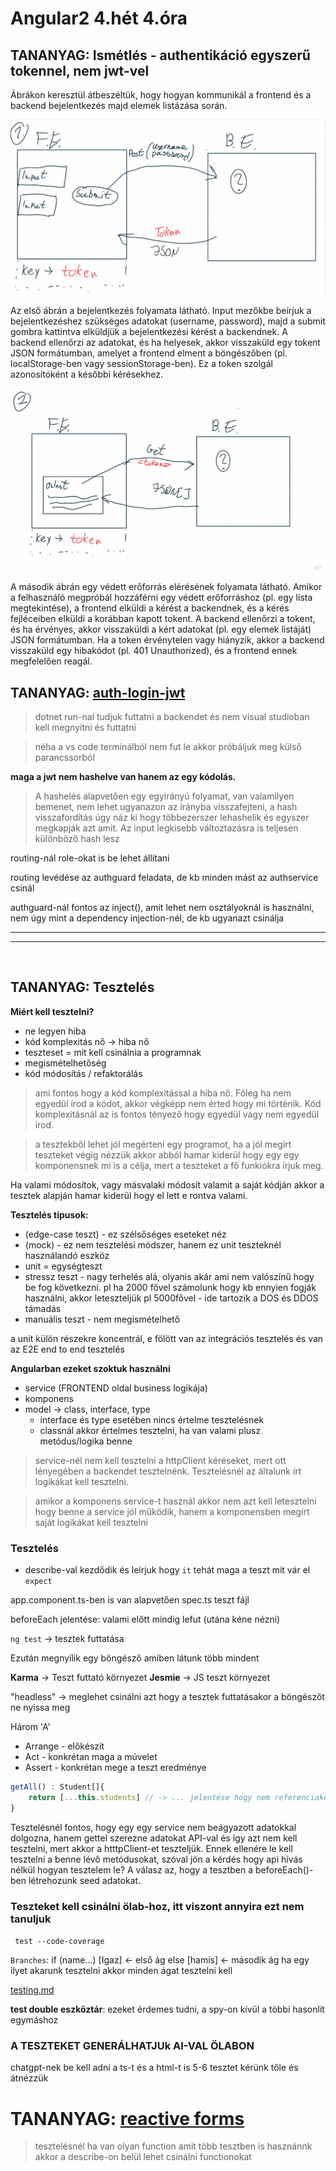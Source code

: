 # Angular2 4.hét 4.óra

## TANANYAG: Ismétlés - authentikáció egyszerű tokennel, nem jwt-vel

Ábrákon keresztül átbeszéltük, hogy hogyan kommunikál a frontend és a backend bejelentkezés majd elemek listázása során.

![angular2_4_1-auth](https://github.com/oli-tolnai/Angular2/blob/main/kepek/angular2_4_1-auth.png)

Az első ábrán a bejelentkezés folyamata látható. Input mezőkbe beírjuk a bejelentkezéshez szükséges adatokat (username, password), majd a submit gombra kattintva elküldjük a bejelentkezési kérést a backendnek. A backend ellenőrzi az adatokat, és ha helyesek, akkor visszaküld egy tokent JSON formátumban, amelyet a frontend elment a böngészőben (pl. localStorage-ben vagy sessionStorage-ben). Ez a token szolgál azonosítóként a későbbi kérésekhez.

![angular2_4_2-auth](https://github.com/oli-tolnai/Angular2/blob/main/kepek/angular2_4_2-auth.png)

A második ábrán egy védett erőforrás elérésének folyamata látható. Amikor a felhasználó megpróbál hozzáférni egy védett erőforráshoz (pl. egy lista megtekintése), a frontend elküldi a kérést a backendnek, és a kérés fejléceiben elküldi a korábban kapott tokent. A backend ellenőrzi a tokent, és ha érvényes, akkor visszaküldi a kért adatokat (pl. egy elemek listáját) JSON formátumban. Ha a token érvénytelen vagy hiányzik, akkor a backend visszaküld egy hibakódot (pl. 401 Unauthorized), és a frontend ennek megfelelően reagál.


## TANANYAG: [auth-login-jwt](https://github.com/siposm/bprof-frontend-weekly/tree/master/angular/auth-login-jwt)

> dotnet run-nal tudjuk futtatni a backendet és nem visual studioban kell megnyitni és futtatni

> néha a vs code terminálból nem fut le akkor próbáljuk meg külső parancssorból

**maga a jwt nem hashelve van hanem az egy kódolás.**
> A hashelés alapvetően egy egyirányú folyamat, van valamilyen bemenet, nem lehet ugyanazon az írányba visszafejteni, a hash visszafordítás úgy náz ki hogy többezerszer lehashelik és egyszer megkapják azt amit. Az input legkisebb változtazásra is teljesen különböző hash lesz


routing-nál role-okat is be lehet állítani

routing levédése az authguard feladata, de kb minden mást az authservice csinál

authguard-nál fontos az inject(), amit lehet nem osztályoknál is használni, nem úgy mint a dependency injection-nél, de kb ugyanazt csinálja

---
---
<br>


## TANANYAG: Tesztelés

**Miért kell tesztelni?**
- ne legyen hiba
- kód komplexitás nő -> hiba nő
- teszteset = mit kell csinálnia a programnak
- megismételhetőség
- kód módosítás / refaktorálás

> ami fontos hogy a kód komplexitással a hiba nő. Főleg ha nem egyedül írod a kódot, akkor végképp nem érted hogy mi történik. Kód komplexitásnál az is fontos tényező hogy egyedül vagy nem egyedül írod.

> a tesztekből lehet jól megérteni egy programot, ha a jól megírt teszteket végig nézzük akkor abból hamar kiderül hogy egy egy komponensnek mi is a célja, mert a teszteket a fő funkiókra írjuk meg.

Ha valami módosítok, vagy másvalaki módosít valamit a saját kódján akkor a tesztek alapján hamar kiderül hogy el lett e rontva valami.

**Tesztelés típusok:**
- (edge-case teszt) - ez szélsőséges eseteket néz
- (mock) - ez nem tesztelési módszer, hanem ez unit teszteknél használandó eszköz
- unit = egységteszt
- stressz teszt - nagy terhelés alá, olyanis akár ami nem valószínű hogy be fog következni. pl ha 2000 fővel számolunk hogy kb ennyien fogják használni, akkor leteszteljük pl 5000fővel - ide tartozik a DOS és DDOS támadás
- manuális teszt - nem megismételhető

a unit külön részekre koncentrál, e fölött van az integrációs tesztelés és van az E2E end to end tesztelés
 

 
**Angularban ezeket szoktuk használni**
- service (FRONTEND oldal business logikája)
- komponens
- model -> class, interface, type
    - interface és type esetében nincs értelme tesztelésnek
    - classnál akkor értelmes tesztelni, ha van valami plusz metódus/logika benne
    
> service-nél nem kell tesztelni a httpClient kéréseket, mert ott lényegében a backendet tesztelnénk. Tesztelésnél az általunk írt logikákat kell tesztelni.

> amikor a komponens service-t használ akkor nem azt kell letesztelni hogy benne a service jól működik, hanem a komponensben megírt saját logikákat kell tesztelni

### Tesztelés
- describe-val kezdődik és leírjuk hogy `it` tehát maga a teszt mit vár el  `expect`

app.component.ts-ben is van alapvetően spec.ts teszt fájl

beforeEach jelentése: valami előtt mindig lefut (utána kéne nézni)

`ng test` -> tesztek futtatása

Ezután megnyílik egy böngésző amiben látunk több mindent

**Karma** -> Teszt futtató környezet
**Jesmie** -> JS teszt környezet

"headless" -> meglehet csinálni azt hogy a tesztek futtatásakor a böngészőt ne nyissa meg

Három 'A'
- Arrange - előkészít
- Act - konkrétan maga a múvelet
- Assert - konkrétan mege a teszt eredménye 




```ts
getAll() : Student[]{
    return [...this.students] // -> ... jelentése hogy nem referenciaként ajda át hanem a másolatát
}
```

Tesztelésnél fontos, hogy egy egy service nem beágyazott adatokkal dolgozna, hanem gettel szerezne adatokat API-val és így azt nem kell tesztelni, mert akkor a htttpClient-et teszteljük.
Ennek ellenére le kell tesztelni a benne lévő metódusokat, szóval jön a kérdés hogy api hívás nélkül hogyan tesztelem le? 
A válasz az, hogy a tesztben a beforeEach()-ben létrehozunk seed adatokat.


### Teszteket kell csinálni ölab-hoz, itt viszont annyira ezt nem tanuljuk 

` test --code-coverage`

`Branches`:
if (name...)
    [Igaz] <- első ág
else
    [hamis] <- második ág
ha egy ilyet akarunk tesztelni akkor minden ágat tesztelni kell


[testing.md]("https://github.com/siposm/bprof-frontend-weekly/blob/master/angular/materials/testing.md")

**test double eszköztár**: ezeket érdemes tudni, a spy-on kívül a többi hasonlít egymáshoz

### A TESZTEKET GENERÁLHATJUk AI-VAL ÖLABON

chatgpt-nek be kell adni a ts-t és a html-t is 5-6 tesztet kérünk tőle és átnézzük

# TANANYAG: [reactive forms](https://github.com/siposm/bprof-frontend-weekly/tree/master/angular/reactive-form)


> tesztelésnél ha van olyan function amit több tesztben is hasznánnk akkor a describe-on belül lehet csinálni functionokat

